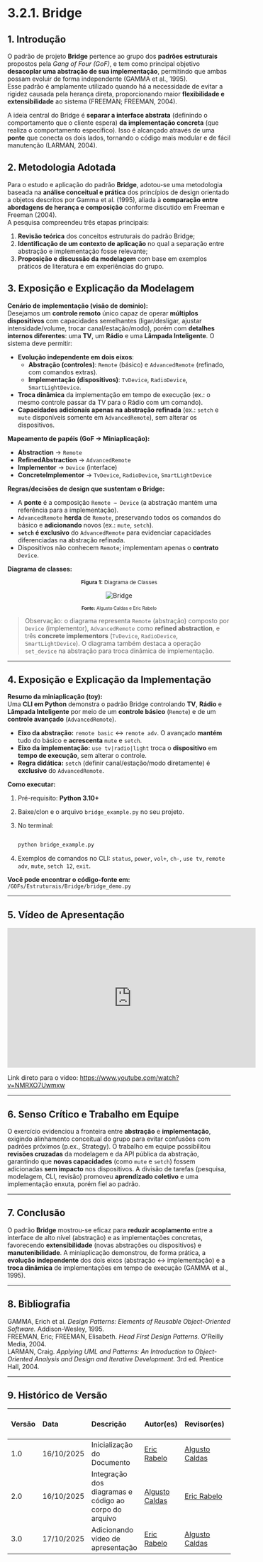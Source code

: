 # 3.2.1. Bridge

## 1. Introdução

O padrão de projeto **Bridge** pertence ao grupo dos **padrões estruturais** propostos pela _Gang of Four (GoF)_, e tem como principal objetivo **desacoplar uma abstração de sua implementação**, permitindo que ambas possam evoluir de forma independente (GAMMA et al., 1995).  
Esse padrão é amplamente utilizado quando há a necessidade de evitar a rigidez causada pela herança direta, proporcionando maior **flexibilidade e extensibilidade** ao sistema (FREEMAN; FREEMAN, 2004).

A ideia central do Bridge é **separar a interface abstrata** (definindo o comportamento que o cliente espera) **da implementação concreta** (que realiza o comportamento específico). Isso é alcançado através de uma **ponte** que conecta os dois lados, tornando o código mais modular e de fácil manutenção (LARMAN, 2004).

## 2. Metodologia Adotada

Para o estudo e aplicação do padrão **Bridge**, adotou-se uma metodologia baseada na **análise conceitual e prática** dos princípios de design orientado a objetos descritos por Gamma et al. (1995), aliada à **comparação entre abordagens de herança e composição** conforme discutido em Freeman e Freeman (2004).  
A pesquisa compreendeu três etapas principais:

1. **Revisão teórica** dos conceitos estruturais do padrão Bridge;
2. **Identificação de um contexto de aplicação** no qual a separação entre abstração e implementação fosse relevante;
3. **Proposição e discussão da modelagem** com base em exemplos práticos de literatura e em experiências do grupo.

## 3. Exposição e Explicação da Modelagem

**Cenário de implementação (visão de domínio):**  
Desejamos um **controle remoto** único capaz de operar **múltiplos dispositivos** com capacidades semelhantes (ligar/desligar, ajustar intensidade/volume, trocar canal/estação/modo), porém com **detalhes internos diferentes**: uma **TV**, um **Rádio** e uma **Lâmpada Inteligente**. O sistema deve permitir:

- **Evolução independente em dois eixos**:
  - **Abstração (controles)**: `Remote` (básico) e `AdvancedRemote` (refinado, com comandos extras).
  - **Implementação (dispositivos)**: `TvDevice`, `RadioDevice`, `SmartLightDevice`.
- **Troca dinâmica** da implementação em tempo de execução (ex.: o mesmo controle passar da TV para o Rádio com um comando).
- **Capacidades adicionais apenas na abstração refinada** (ex.: `setch` e `mute` disponíveis somente em `AdvancedRemote`), sem alterar os dispositivos.

**Mapeamento de papéis (GoF → Miniaplicação):**

- **Abstraction** → `Remote`
- **RefinedAbstraction** → `AdvancedRemote`
- **Implementor** → `Device` (interface)
- **ConcreteImplementor** → `TvDevice`, `RadioDevice`, `SmartLightDevice`

**Regras/decisões de design que sustentam o Bridge:**

- A **ponte** é a composição `Remote → Device` (a abstração mantém uma referência para a implementação).
- `AdvancedRemote` **herda** de `Remote`, preservando todos os comandos do básico e **adicionando** novos (ex.: `mute`, `setch`).
- **`setch` é exclusivo** do `AdvancedRemote` para evidenciar capacidades diferenciadas na abstração refinada.
- Dispositivos não conhecem `Remote`; implementam apenas o **contrato** `Device`.

**Diagrama de classes:**

<p align="center" style="font-size: 12;"><b>Figura 1:</b> Diagrama de Classes</p>

<div style="text-align: center;">

![Bridge](../assets/diagrama-bridge.png)

</div>

<p align="center" style="font-size: 12;"><small><b>Fonte:</b> Algusto Caldas e Eric Rabelo</small></p>

> Observação: o diagrama representa `Remote` (abstração) composto por `Device` (implementor), `AdvancedRemote` como **refined abstraction**, e três **concrete implementors** (`TvDevice`, `RadioDevice`, `SmartLightDevice`). O diagrama também destaca a operação `set_device` na abstração para troca dinâmica de implementação.

---

## 4. Exposição e Explicação da Implementação

**Resumo da miniaplicação (toy):**  
Uma **CLI em Python** demonstra o padrão Bridge controlando **TV**, **Rádio** e **Lâmpada Inteligente** por meio de um **controle básico** (`Remote`) e de um **controle avançado** (`AdvancedRemote`).

- **Eixo da abstração:** `remote basic` ↔ `remote adv`. O avançado **mantém** tudo do básico e **acrescenta** `mute` e `setch`.
- **Eixo da implementação:** `use tv|radio|light` troca o **dispositivo** em **tempo de execução**, sem alterar o controle.
- **Regra didática:** `setch` (definir canal/estação/modo diretamente) é **exclusivo** do `AdvancedRemote`.

**Como executar:**

1. Pré-requisito: **Python 3.10+**
2. Baixe/clon e o arquivo `bridge_example.py` no seu projeto.
3. No terminal:

   ```bash

   python bridge_example.py
   ```

4. Exemplos de comandos no CLI: `status`, `power`, `vol+`, `ch-`, `use tv`, `remote adv`, `mute`, `setch 12`, `exit`.

**Você pode encontrar o código-fonte em:** `/GOFs/Estruturais/Bridge/bridge_demo.py`

---

## 5. Vídeo de Apresentação

<iframe width="560" height="315" src="https://www.youtube.com/embed/NMRXO7Uwmxw?si=eoqLLd5FYdfyBFt0" title="YouTube video player" frameborder="0" allow="accelerometer; autoplay; clipboard-write; encrypted-media; gyroscope; picture-in-picture; web-share" referrerpolicy="strict-origin-when-cross-origin" allowfullscreen></iframe>

Link direto para o vídeo: https://www.youtube.com/watch?v=NMRXO7Uwmxw

---

## 6. Senso Crítico e Trabalho em Equipe

O exercício evidenciou a fronteira entre **abstração** e **implementação**, exigindo alinhamento conceitual do grupo para evitar confusões com padrões próximos (p.ex., Strategy). O trabalho em equipe possibilitou **revisões cruzadas** da modelagem e da API pública da abstração, garantindo que **novas capacidades** (como `mute` e `setch`) fossem adicionadas **sem impacto** nos dispositivos. A divisão de tarefas (pesquisa, modelagem, CLI, revisão) promoveu **aprendizado coletivo** e uma implementação enxuta, porém fiel ao padrão.

---

## 7. Conclusão

O padrão **Bridge** mostrou-se eficaz para **reduzir acoplamento** entre a interface de alto nível (abstração) e as implementações concretas, favorecendo **extensibilidade** (novas abstrações ou dispositivos) e **manutenibilidade**. A miniaplicação demonstrou, de forma prática, a **evolução independente** dos dois eixos (abstração ↔ implementação) e a **troca dinâmica** de implementações em tempo de execução (GAMMA et al., 1995).

---

## 8. Bibliografia

GAMMA, Erich et al. _Design Patterns: Elements of Reusable Object-Oriented Software._ Addison-Wesley, 1995. <br>
FREEMAN, Eric; FREEMAN, Elisabeth. _Head First Design Patterns._ O'Reilly Media, 2004.<br>
LARMAN, Craig. _Applying UML and Patterns: An Introduction to Object-Oriented Analysis and Design and Iterative Development._ 3rd ed. Prentice Hall, 2004.<br>

---

## 9. Histórico de Versão

| Versão | Data       | Descrição                                             | Autor(es)                                       | Revisor(es)                                     | Detalhes da revisão |
| :----- | :--------- | :---------------------------------------------------- | :---------------------------------------------- | :---------------------------------------------- | :------------------ |
| 1.0    | 16/10/2025 | Inicialização do Documento                            | [Eric Rabelo](https://github.com/rabelzx)       | [Algusto Caldas](https://github.com/Algusto-RC) | Revisado e Aprovado |
| 2.0    | 16/10/2025 | Integração dos diagramas e código ao corpo do arquivo | [Algusto Caldas](https://github.com/Algusto-RC) | [Eric Rabelo](https://github.com/rabelzx)       | Revisado e Aprovado |
| 3.0    | 17/10/2025 | Adicionando vídeo de apresentação                     | [Eric Rabelo](https://github.com/rabelzx)       | [Algusto Caldas](https://github.com/Algusto-RC) | Revisado e Aprovado |
